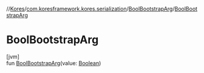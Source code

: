 //[Kores](../../../index.md)/[com.koresframework.kores.serialization](../index.md)/[BoolBootstrapArg](index.md)/[BoolBootstrapArg](-bool-bootstrap-arg.md)

# BoolBootstrapArg

[jvm]\
fun [BoolBootstrapArg](-bool-bootstrap-arg.md)(value: [Boolean](https://kotlinlang.org/api/latest/jvm/stdlib/kotlin/-boolean/index.html))
